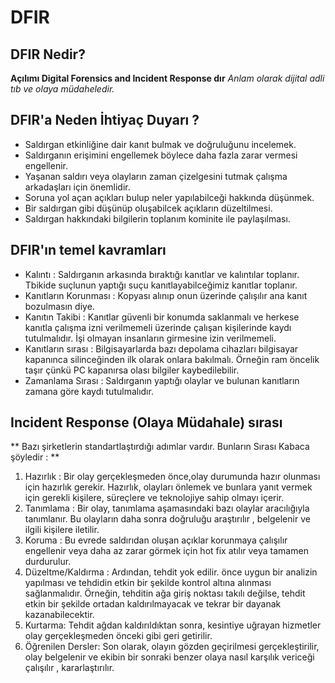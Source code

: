 # DFIR

## DFIR Nedir?
**Açılımı Digital Forensics and Incident Response dır** _Anlam olarak dijital adli tıb ve olaya müdaheledir._

## DFIR'a Neden İhtiyaç Duyarı ?
- Saldırgan etkinliğine dair kanıt bulmak ve doğruluğunu incelemek.
- Saldırganın erişimini engellemek böylece daha fazla zarar vermesi engellenir.
- Yaşanan saldırı veya olayların zaman çizelgesini tutmak çalışma arkadaşları için önemlidir.
- Soruna yol açan açıkları bulup neler yapılabilceği hakkında düşünmek.
- Bir saldırgan gibi düşünüp oluşabilcek açıkların düzeltilmesi.
- Saldırgan hakkındaki bilgilerin toplanım kominite ile paylaşılması.

## DFIR'ın temel kavramları
- Kalıntı : Saldırganın arkasında bıraktığı kanıtlar ve kalıntılar toplanır. Tbikide suçlunun yaptığı suçu kanıtlayabilceğimiz kanıtlar toplanır.
- Kanıtların Korunması :  Kopyası alınıp onun üzerinde çalışılır ana kanıt bozulmasın diye.
- Kanıtın Takibi : Kanıtlar güvenli bir konumda saklanmalı ve herkese kanıtla çalışma izni verilmemeli üzerinde çalışan kişilerinde kaydı tutulmalıdır. İşi olmayan insanların girmesine izin verilmemeli.
- Kanıtların sırası : Bilgisayarlarda bazı depolama cihazları bilgisayar kapanınca silinceğinden ilk olarak onlara bakılmalı. Örneğin ram öncelik taşır çünkü PC kapanırsa olası bilgiler kaybedilebilir.
- Zamanlama Sırası : Saldırganın yaptığı olaylar ve bulunan kanıtların zamana göre kaydı tutulmalıdır.

## Incident Response (Olaya Müdahale) sırası
** Bazı şirketlerin standartlaştırdığı adımlar vardır. Bunların Sırası Kabaca şöyledir :  **
1. Hazırlık : Bir olay gerçekleşmeden önce,olay durumunda  hazır olunması için hazırlık gerekir. Hazırlık, olayları önlemek ve bunlara yanıt vermek için gerekli kişilere, süreçlere ve teknolojiye sahip olmayı içerir.
2. Tanımlama : Bir olay, tanımlama aşamasındaki bazı olaylar aracılığıyla tanımlanır. Bu olayların daha sonra doğruluğu araştırılır , belgelenir ve ilgili kişilere iletilir.
3. Koruma : Bu evrede saldırıdan oluşan açıklar korunmaya çalışılır engellenir veya daha az zarar görmek için hot fix atılır veya tamamen durdurulur.
4. Düzeltme/Kaldırma : Ardından, tehdit yok edilir. önce uygun bir  analizin yapılması ve tehdidin etkin bir şekilde kontrol altına alınması sağlanmalıdır. Örneğin, tehditin ağa giriş noktası takılı değilse, tehdit etkin bir şekilde ortadan kaldırılmayacak ve tekrar bir dayanak kazanabilecektir.
5. Kurtarma: Tehdit ağdan kaldırıldıktan sonra, kesintiye uğrayan hizmetler olay gerçekleşmeden önceki gibi geri getirilir.
6. Öğrenilen Dersler: Son olarak, olayın gözden geçirilmesi gerçekleştirilir, olay belgelenir ve ekibin bir sonraki benzer olaya nasıl karşılık vericeği çalışılır , kararlaştırılır.


